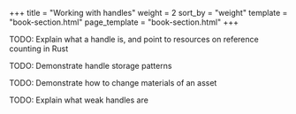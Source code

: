+++
title = "Working with handles"
weight = 2
sort_by = "weight"
template = "book-section.html"
page_template = "book-section.html"
+++

TODO: Explain what a handle is, and point to resources on reference counting in Rust

TODO: Demonstrate handle storage patterns

TODO: Demonstrate how to change materials of an asset

TODO: Explain what weak handles are
